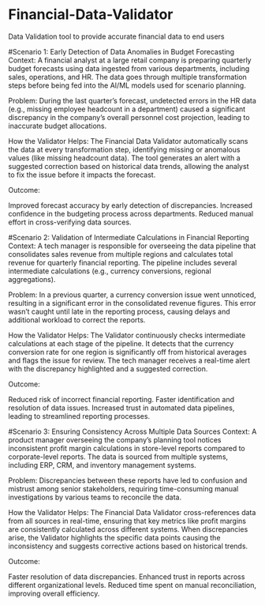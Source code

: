 # Financial-Data-Validator
Data Validation tool to provide accurate financial data to end users

#Scenario 1: Early Detection of Data Anomalies in Budget Forecasting
Context:
A financial analyst at a large retail company is preparing quarterly budget forecasts using data ingested from various departments, including sales, operations, and HR. The data goes through multiple transformation steps before being fed into the AI/ML models used for scenario planning.

Problem:
During the last quarter’s forecast, undetected errors in the HR data (e.g., missing employee headcount in a department) caused a significant discrepancy in the company’s overall personnel cost projection, leading to inaccurate budget allocations.

How the Validator Helps:
The Financial Data Validator automatically scans the data at every transformation step, identifying missing or anomalous values (like missing headcount data). The tool generates an alert with a suggested correction based on historical data trends, allowing the analyst to fix the issue before it impacts the forecast.

Outcome:

Improved forecast accuracy by early detection of discrepancies.
Increased confidence in the budgeting process across departments.
Reduced manual effort in cross-verifying data sources.

#Scenario 2: Validation of Intermediate Calculations in Financial Reporting
Context:
A tech manager is responsible for overseeing the data pipeline that consolidates sales revenue from multiple regions and calculates total revenue for quarterly financial reporting. The pipeline includes several intermediate calculations (e.g., currency conversions, regional aggregations).

Problem:
In a previous quarter, a currency conversion issue went unnoticed, resulting in a significant error in the consolidated revenue figures. This error wasn’t caught until late in the reporting process, causing delays and additional workload to correct the reports.

How the Validator Helps:
The Validator continuously checks intermediate calculations at each stage of the pipeline. It detects that the currency conversion rate for one region is significantly off from historical averages and flags the issue for review. The tech manager receives a real-time alert with the discrepancy highlighted and a suggested correction.

Outcome:

Reduced risk of incorrect financial reporting.
Faster identification and resolution of data issues.
Increased trust in automated data pipelines, leading to streamlined reporting processes.

#Scenario 3: Ensuring Consistency Across Multiple Data Sources
Context:
A product manager overseeing the company’s planning tool notices inconsistent profit margin calculations in store-level reports compared to corporate-level reports. The data is sourced from multiple systems, including ERP, CRM, and inventory management systems.

Problem:
Discrepancies between these reports have led to confusion and mistrust among senior stakeholders, requiring time-consuming manual investigations by various teams to reconcile the data.

How the Validator Helps:
The Financial Data Validator cross-references data from all sources in real-time, ensuring that key metrics like profit margins are consistently calculated across different systems. When discrepancies arise, the Validator highlights the specific data points causing the inconsistency and suggests corrective actions based on historical trends.

Outcome:

Faster resolution of data discrepancies.
Enhanced trust in reports across different organizational levels.
Reduced time spent on manual reconciliation, improving overall efficiency.
